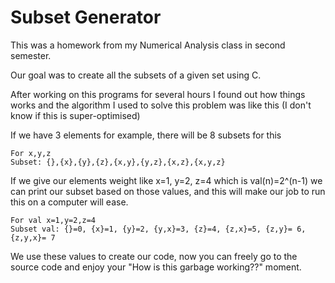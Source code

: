 # Subset Generator

This was a homework from my Numerical Analysis class in second semester.

Our goal was to create all the subsets of a given set using C.

After working on this programs for several hours I found out how things works and the algorithm I used to solve this problem was like this (I don't know if this is super-optimised)

If we have 3 elements for example, there will be 8 subsets for this
```
For x,y,z
Subset: {},{x},{y},{z},{x,y},{y,z},{x,z},{x,y,z}
```

If we give our elements weight like x=1, y=2, z=4 which is val(n)=2^(n-1) we can print our subset based on those values, and this will make our job to run this on a computer will ease.
```
For val x=1,y=2,z=4
Subset val: {}=0, {x}=1, {y}=2, {y,x}=3, {z}=4, {z,x}=5, {z,y}= 6, {z,y,x}= 7
```

We use these values to create our code, now you can freely go to the source code and enjoy your "How is this garbage working??" moment.
